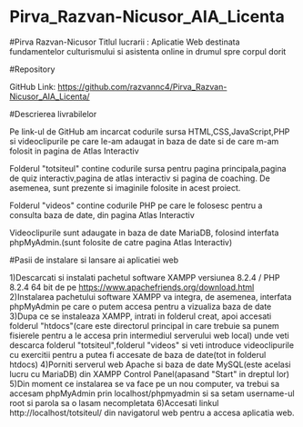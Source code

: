 # Pirva_Razvan-Nicusor_AIA_Licenta



#Pirva Razvan-Nicusor
Titlul lucrarii : Aplicatie Web destinata fundamentelor culturismului si asistenta online in drumul spre corpul dorit
 
#Repository

GitHub Link: https://github.com/razvannc4/Pirva_Razvan-Nicusor_AIA_Licenta/

#Descrierea livrabilelor

Pe link-ul de GitHub am incarcat codurile sursa HTML,CSS,JavaScript,PHP si videoclipurile pe care le-am adaugat in baza de date si de care m-am folosit
in pagina de Atlas Interactiv 

Folderul "totsiteul" contine codurile sursa pentru pagina principala,pagina de quiz interactiv,pagina de atlas interactiv si pagina de coaching.
De asemenea, sunt prezente si imaginile folosite in acest proiect.

Folderul "videos" contine codurile PHP pe care le folosesc pentru a consulta baza de date, din pagina Atlas Interactiv

Videoclipurile sunt adaugate in baza de date MariaDB, folosind interfata phpMyAdmin.(sunt folosite de catre pagina Atlas Interactiv)

#Pasii de instalare si lansare ai aplicatiei web

1)Descarcati si instalati pachetul software XAMPP versiunea 8.2.4 / PHP 8.2.4 64 bit de pe https://www.apachefriends.org/download.html 
2)Instalarea pachetului software XAMPP va integra, de asemenea, interfata phpMyAdmin pe care o putem accesa pentru a vizualiza baza de date
3)Dupa ce se instaleaza XAMPP, intrati in folderul creat, apoi accesati folderul "htdocs"(care este directorul principal in care trebuie sa punem fisierele
 pentru a le accesa prin intermediul serverului web local) unde veti descarca folderul "totsiteul",folderul "videos" 
si veti introduce videoclipurile cu exercitii pentru a putea fi accesate de baza de date(tot in folderul htdocs)
4)Porniti serverul web Apache si baza de date MySQL(este acelasi lucru cu MariaDB) din XAMPP Control Panel(apasand "Start" in dreptul lor)
5)Din moment ce instalarea se va face pe un nou computer, va trebui sa accesam phpMyAdmin prin localhost/phpmyadmin 
si sa setam username-ul root si parola sa o lasam necompletata
6)Accesati linkul  http://localhost/totsiteul/ din navigatorul web pentru a accesa aplicatia web.


